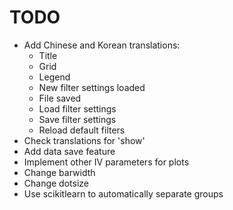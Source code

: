 TODO
====

- Add Chinese and Korean translations:
  - Title
  - Grid
  - Legend
  - New filter settings loaded
  - File saved
  - Load filter settings
  - Save filter settings
  - Reload default filters
- Check translations for 'show'
- Add data save feature
- Implement other IV parameters for plots
- Change barwidth
- Change dotsize
- Use scikitlearn to automatically separate groups
